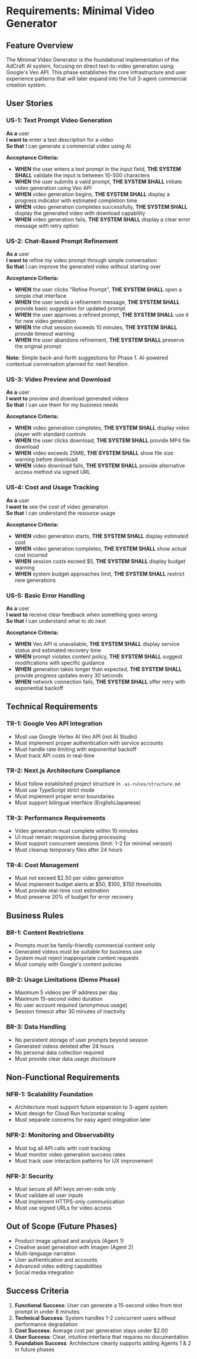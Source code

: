 # Requirements: Minimal Video Generator

## Feature Overview

The Minimal Video Generator is the foundational implementation of the AdCraft AI system, focusing on direct text-to-video generation using Google's Veo API. This phase establishes the core infrastructure and user experience patterns that will later expand into the full 3-agent commercial creation system.

## User Stories

### US-1: Text Prompt Video Generation
**As a** user  
**I want to** enter a text description for a video  
**So that** I can generate a commercial video using AI

**Acceptance Criteria:**
- **WHEN** the user enters a text prompt in the input field, **THE SYSTEM SHALL** validate the input is between 10-500 characters
- **WHEN** the user submits a valid prompt, **THE SYSTEM SHALL** initiate video generation using Veo API
- **WHEN** video generation begins, **THE SYSTEM SHALL** display a progress indicator with estimated completion time
- **WHEN** video generation completes successfully, **THE SYSTEM SHALL** display the generated video with download capability
- **WHEN** video generation fails, **THE SYSTEM SHALL** display a clear error message with retry option

### US-2: Chat-Based Prompt Refinement
**As a** user  
**I want to** refine my video prompt through simple conversation  
**So that** I can improve the generated video without starting over

**Acceptance Criteria:**
- **WHEN** the user clicks "Refine Prompt", **THE SYSTEM SHALL** open a simple chat interface
- **WHEN** the user sends a refinement message, **THE SYSTEM SHALL** provide basic suggestion for updated prompt
- **WHEN** the user approves a refined prompt, **THE SYSTEM SHALL** use it for new video generation
- **WHEN** the chat session exceeds 10 minutes, **THE SYSTEM SHALL** provide timeout warning
- **WHEN** the user abandons refinement, **THE SYSTEM SHALL** preserve the original prompt

**Note:** Simple back-and-forth suggestions for Phase 1. AI-powered contextual conversation planned for next iteration.

### US-3: Video Preview and Download
**As a** user  
**I want to** preview and download generated videos  
**So that** I can use them for my business needs

**Acceptance Criteria:**
- **WHEN** video generation completes, **THE SYSTEM SHALL** display video player with standard controls
- **WHEN** the user clicks download, **THE SYSTEM SHALL** provide MP4 file download
- **WHEN** video exceeds 25MB, **THE SYSTEM SHALL** show file size warning before download
- **WHEN** video download fails, **THE SYSTEM SHALL** provide alternative access method via signed URL

### US-4: Cost and Usage Tracking
**As a** user  
**I want to** see the cost of video generation  
**So that** I can understand the resource usage

**Acceptance Criteria:**
- **WHEN** video generation starts, **THE SYSTEM SHALL** display estimated cost
- **WHEN** video generation completes, **THE SYSTEM SHALL** show actual cost incurred
- **WHEN** session costs exceed $5, **THE SYSTEM SHALL** display budget warning
- **WHEN** system budget approaches limit, **THE SYSTEM SHALL** restrict new generations

### US-5: Basic Error Handling
**As a** user  
**I want to** receive clear feedback when something goes wrong  
**So that** I can understand what to do next

**Acceptance Criteria:**
- **WHEN** Veo API is unavailable, **THE SYSTEM SHALL** display service status and estimated recovery time
- **WHEN** prompt violates content policy, **THE SYSTEM SHALL** suggest modifications with specific guidance
- **WHEN** generation takes longer than expected, **THE SYSTEM SHALL** provide progress updates every 30 seconds
- **WHEN** network connection fails, **THE SYSTEM SHALL** offer retry with exponential backoff

## Technical Requirements

### TR-1: Google Veo API Integration
- Must use Google Vertex AI Veo API (not AI Studio)
- Must implement proper authentication with service accounts
- Must handle rate limiting with exponential backoff
- Must track API costs in real-time

### TR-2: Next.js Architecture Compliance
- Must follow established project structure in `.ai-rules/structure.md`
- Must use TypeScript strict mode
- Must implement proper error boundaries
- Must support bilingual interface (English/Japanese)

### TR-3: Performance Requirements
- Video generation must complete within 10 minutes
- UI must remain responsive during processing
- Must support concurrent sessions (limit: 1-2 for minimal version)
- Must cleanup temporary files after 24 hours

### TR-4: Cost Management
- Must not exceed $2.50 per video generation
- Must implement budget alerts at $50, $100, $150 thresholds
- Must provide real-time cost estimation
- Must preserve 20% of budget for error recovery

## Business Rules

### BR-1: Content Restrictions
- Prompts must be family-friendly commercial content only
- Generated videos must be suitable for business use
- System must reject inappropriate content requests
- Must comply with Google's content policies

### BR-2: Usage Limitations (Demo Phase)
- Maximum 5 videos per IP address per day
- Maximum 15-second video duration
- No user account required (anonymous usage)
- Session timeout after 30 minutes of inactivity

### BR-3: Data Handling
- No persistent storage of user prompts beyond session
- Generated videos deleted after 24 hours
- No personal data collection required
- Must provide clear data usage disclosure

## Non-Functional Requirements

### NFR-1: Scalability Foundation
- Architecture must support future expansion to 3-agent system
- Must design for Cloud Run horizontal scaling
- Must separate concerns for easy agent integration later

### NFR-2: Monitoring and Observability
- Must log all API calls with cost tracking
- Must monitor video generation success rates
- Must track user interaction patterns for UX improvement

### NFR-3: Security
- Must secure all API keys server-side only
- Must validate all user inputs
- Must implement HTTPS-only communication
- Must use signed URLs for video access

## Out of Scope (Future Phases)

- Product image upload and analysis (Agent 1)
- Creative asset generation with Imagen (Agent 2)
- Multi-language narration
- User authentication and accounts
- Advanced video editing capabilities
- Social media integration

## Success Criteria

1. **Functional Success**: User can generate a 15-second video from text prompt in under 8 minutes
2. **Technical Success**: System handles 1-2 concurrent users without performance degradation
3. **Cost Success**: Average cost per generation stays under $2.00
4. **User Success**: Clear, intuitive interface that requires no documentation
5. **Foundation Success**: Architecture cleanly supports adding Agents 1 & 2 in future phases